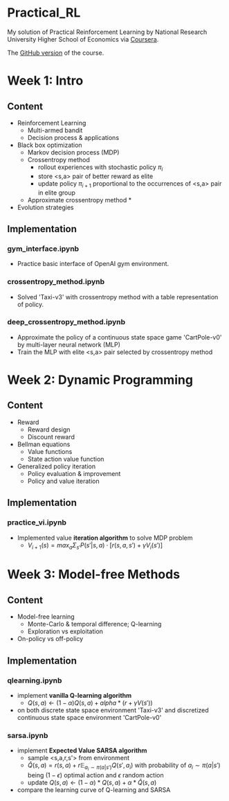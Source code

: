 # Practical_RL
 My solution of Practical Reinforcement Learning by National Research University Higher School of Economics via [Coursera](https://www.coursera.org/learn/practical-rl).  

The [GitHub version](https://github.com/yandexdataschool/Practical_RL) of the course.



# Week 1: Intro

## Content

* Reinforcement Learning
  * Multi-armed bandit
  * Decision process & applications
* Black box optimization
  * Markov decision process (MDP)
  * Crossentropy method
    * rollout experiences with stochastic policy $\pi_i$ 
    * store <s,a> pair of better reward as elite
    * update policy $\pi_{i+1}$ proportional to the occurrences of <s,a> pair in elite group
  * Approximate crossentropy method
    * 
* Evolution strategies

## Implementation

### gym_interface.ipynb

* Practice basic interface of OpenAI gym environment.

### crossentropy_method.ipynb

* Solved 'Taxi-v3' with crossentropy method with a table representation of policy.

### deep_crossentropy_method.ipynb

* Approximate the policy of a continuous state space game 'CartPole-v0' by multi-layer neural network (MLP)
* Train the MLP with elite <s,a> pair selected by crossentropy method

# Week 2: Dynamic Programming 

## Content

* Reward
  * Reward design
  * Discount reward
* Bellman equations
  * Value functions
  * State action value function
* Generalized policy iteration
  * Policy evaluation & improvement
  * Policy and value iteration

## Implementation

### practice_vi.ipynb

* Implemented value **iteration algorithm** to solve MDP problem
  * $V_{i+1}(s) = max_a \Sigma_{s'} P(s'|s,a)\cdot [r(s,a,s')+\gamma V_i(s')]$

# Week 3: Model-free Methods

## Content

* Model-free learning
  * Monte-Carlo & temporal difference; Q-learning
  * Exploration vs exploitation
* On-policy vs off-policy

## Implementation

### qlearning.ipynb

* implement **vanilla Q-learning algorithm**
  * $Q(s,a) \leftarrow (1-\alpha)Q(s,a) + alpha *(r+\gamma V(s'))$
* on both discrete state space environment 'Taxi-v3' and discretized continuous state space environment 'CartPole-v0'

### sarsa.ipynb

* implement **Expected Value SARSA algorithm** 
  * sample <s,a,r,s'> from environment
  * $\hat{Q}(s,a) = r(s,a) + r\mathbb{E}_{a_i \sim \pi(a|s')}Q(s',a_i)$ with probability of $a_i \sim \pi(a|s')$ being $(1-\epsilon)$ optimal action and $\epsilon$ random action
  * update $Q(s,a) \leftarrow (1-\alpha)*Q(s,a) + \alpha*\hat{Q}(s,a)$
* compare the learning curve of Q-learning and SARSA